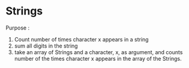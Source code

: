 # Strings

Purpose : 
1. Count number of times character x appears in a string
2. sum all digits in the string
3. take an array of Strings and a character, x, as argument, 
and counts number of the times character x appears in the array of the Strings.
